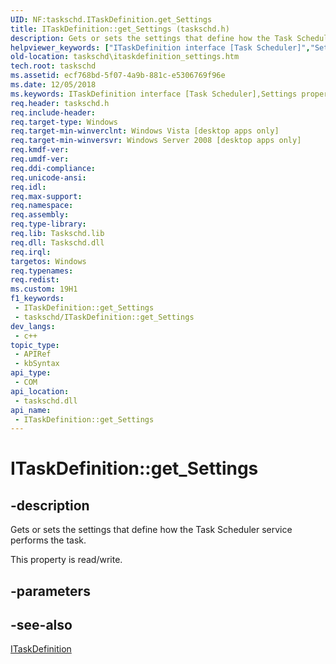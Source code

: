 ```yaml
---
UID: NF:taskschd.ITaskDefinition.get_Settings
title: ITaskDefinition::get_Settings (taskschd.h)
description: Gets or sets the settings that define how the Task Scheduler service performs the task.
helpviewer_keywords: ["ITaskDefinition interface [Task Scheduler]","Settings property","ITaskDefinition.Settings","ITaskDefinition.get_Settings","ITaskDefinition::Settings","ITaskDefinition::get_Settings","ITaskDefinition::put_Settings","Settings property [Task Scheduler]","Settings property [Task Scheduler]","ITaskDefinition interface","get_Settings","taskschd.itaskdefinition_settings","taskschd/ITaskDefinition::Settings","taskschd/ITaskDefinition::get_Settings","taskschd/ITaskDefinition::put_Settings"]
old-location: taskschd\itaskdefinition_settings.htm
tech.root: taskschd
ms.assetid: ecf768bd-5f07-4a9b-881c-e5306769f96e
ms.date: 12/05/2018
ms.keywords: ITaskDefinition interface [Task Scheduler],Settings property, ITaskDefinition.Settings, ITaskDefinition.get_Settings, ITaskDefinition::Settings, ITaskDefinition::get_Settings, ITaskDefinition::put_Settings, Settings property [Task Scheduler], Settings property [Task Scheduler],ITaskDefinition interface, get_Settings, taskschd.itaskdefinition_settings, taskschd/ITaskDefinition::Settings, taskschd/ITaskDefinition::get_Settings, taskschd/ITaskDefinition::put_Settings
req.header: taskschd.h
req.include-header: 
req.target-type: Windows
req.target-min-winverclnt: Windows Vista [desktop apps only]
req.target-min-winversvr: Windows Server 2008 [desktop apps only]
req.kmdf-ver: 
req.umdf-ver: 
req.ddi-compliance: 
req.unicode-ansi: 
req.idl: 
req.max-support: 
req.namespace: 
req.assembly: 
req.type-library: 
req.lib: Taskschd.lib
req.dll: Taskschd.dll
req.irql: 
targetos: Windows
req.typenames: 
req.redist: 
ms.custom: 19H1
f1_keywords:
 - ITaskDefinition::get_Settings
 - taskschd/ITaskDefinition::get_Settings
dev_langs:
 - c++
topic_type:
 - APIRef
 - kbSyntax
api_type:
 - COM
api_location:
 - taskschd.dll
api_name:
 - ITaskDefinition::get_Settings
---
```


# ITaskDefinition::get_Settings


## -description

Gets or sets the settings that define how the Task Scheduler service performs the task.

This property is read/write.

## -parameters

## -see-also

<a href="/windows/desktop/api/taskschd/nn-taskschd-itaskdefinition">ITaskDefinition</a>

